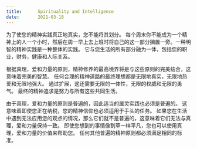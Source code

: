 ```yaml
---
title:      Spirituality and Intelligence
date:       2021-03-18
---
```


为了使您的精神实践真正地真实，您不能将其划分。 每个周末你不能成为一个精神上的人一个小时，然后在周一早上去上班时将自己的这一部分搁置一旁。一种明智的精神实践是一种整体的实践。 它与您生活的所有部分融为一体，包括您的职业，财务，健康和人际关系。

根据真理，爱和力量的原则，精神修养的最高境界将是与这些原则的完美结合，这意味着完美的智慧。 任何合理的精神道路的最终理想都是无限地真实，无限地热爱和无限地强大。 通过扩展，这还需要无限的一体性，无限的权威和无限的勇气。 最终的精神追求是努力与所有这些共同生活。

由于真理，爱和力量的原则是普遍的，因此适当的属灵实践也必须是普遍的。 这意味着即使您正在纳税，您的精神信仰也必须适用于手头的任务。 如果您在生活中遇到无法应用您的观点的情况，那么它们就不是普遍的，这意味着它们无法与真理，爱和力量保持一致。 即使您想到的事情像割草一样平凡，您也可以使用真理，爱和力量的价值来帮助您。 任何其他普遍的精神原则都必须满足相同的标准。

